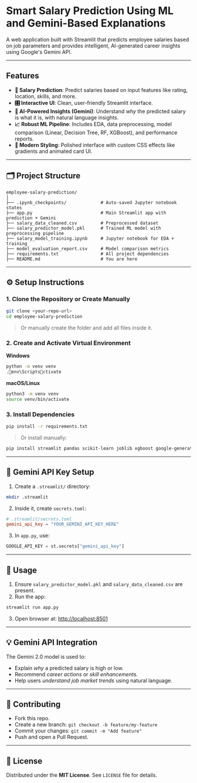 
# Smart Salary Prediction Using ML and Gemini-Based Explanations


A web application built with Streamlit that predicts employee salaries based on job parameters and provides intelligent, AI-generated career insights using Google's Gemini API.

---

##  Features

- **🔮 Salary Prediction**: Predict salaries based on input features like rating, location, skills, and more.
- **🎛️ Interactive UI**: Clean, user-friendly Streamlit interface.
- **🤖 AI-Powered Insights (Gemini)**: Understand *why* the predicted salary is what it is, with natural language insights.
- **📈 Robust ML Pipeline**: Includes EDA, data preprocessing, model comparison (Linear, Decision Tree, RF, XGBoost), and performance reports.
- **🎨 Modern Styling**: Polished interface with custom CSS effects like gradients and animated card UI.

---

## 🗂️ Project Structure

```
employee-salary-prediction/
│
├── .ipynb_checkpoints/             # Auto-saved Jupyter notebook states
├── app.py                          # Main Streamlit app with prediction + Gemini
├── salary_data_cleaned.csv         # Preprocessed dataset
├── salary_predictor_model.pkl      # Trained ML model with preprocessing pipeline
├── salary_model_training.ipynb     # Jupyter notebook for EDA + training
├── model_evaluation_report.csv     # Model comparison metrics
├── requirements.txt                # All project dependencies
├── README.md                       # You are here
```

---

## ⚙️ Setup Instructions

### 1. Clone the Repository or Create Manually

```bash
git clone <your-repo-url>
cd employee-salary-prediction
```

> Or manually create the folder and add all files inside it.

### 2. Create and Activate Virtual Environment

**Windows**
```bash
python -m venv venv
.env\Scriptsctivate
```

**macOS/Linux**
```bash
python3 -m venv venv
source venv/bin/activate
```

### 3. Install Dependencies

```bash
pip install -r requirements.txt
```

> Or install manually:
```bash
pip install streamlit pandas scikit-learn joblib xgboost google-generativeai
```

---

## 🔑 Gemini API Key Setup

1. Create a `.streamlit/` directory:
```bash
mkdir .streamlit
```

2. Inside it, create `secrets.toml`:
```toml
# .streamlit/secrets.toml
gemini_api_key = "YOUR_GEMINI_API_KEY_HERE"
```

3. In `app.py`, use:
```python
GOOGLE_API_KEY = st.secrets["gemini_api_key"]
```

---

## 🚀 Usage

1. Ensure `salary_predictor_model.pkl` and `salary_data_cleaned.csv` are present.
2. Run the app:
```bash
streamlit run app.py
```

3. Open browser at: [http://localhost:8501](http://localhost:8501)

---

## 💡 Gemini API Integration

The Gemini 2.0 model is used to:
- Explain *why* a predicted salary is high or low.
- Recommend *career actions* or *skill enhancements*.
- Help users *understand job market trends* using natural language.

---

## 🤝 Contributing

- Fork this repo.
- Create a new branch: `git checkout -b feature/my-feature`
- Commit your changes: `git commit -m "Add feature"`
- Push and open a Pull Request.

---

## 📄 License

Distributed under the **MIT License**. See `LICENSE` file for details.
